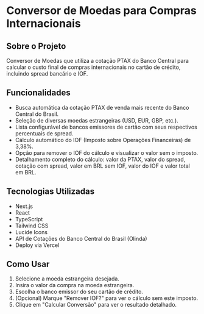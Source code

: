 # Conversor de Moedas para Compras Internacionais

## Sobre o Projeto

Conversor de Moedas que utiliza a cotação PTAX do Banco Central para calcular o custo final de compras internacionais no cartão de crédito, incluindo spread bancário e IOF.

## Funcionalidades

*   Busca automática da cotação PTAX de venda mais recente do Banco Central do Brasil.
*   Seleção de diversas moedas estrangeiras (USD, EUR, GBP, etc.).
*   Lista configurável de bancos emissores de cartão com seus respectivos percentuais de spread.
*   Cálculo automático do IOF (Imposto sobre Operações Financeiras) de 3,38%.
*   Opção para remover o IOF do cálculo e visualizar o valor sem o imposto.
*   Detalhamento completo do cálculo: valor da PTAX, valor do spread, cotação com spread, valor em BRL sem IOF, valor do IOF e valor total em BRL.

## Tecnologias Utilizadas

*   Next.js
*   React
*   TypeScript
*   Tailwind CSS
*   Lucide Icons
*   API de Cotações do Banco Central do Brasil (Olinda)
*   Deploy via Vercel

## Como Usar

1.  Selecione a moeda estrangeira desejada.
2.  Insira o valor da compra na moeda estrangeira.
3.  Escolha o banco emissor do seu cartão de crédito.
4.  (Opcional) Marque "Remover IOF?" para ver o cálculo sem este imposto.
5.  Clique em "Calcular Conversão" para ver o resultado detalhado.
